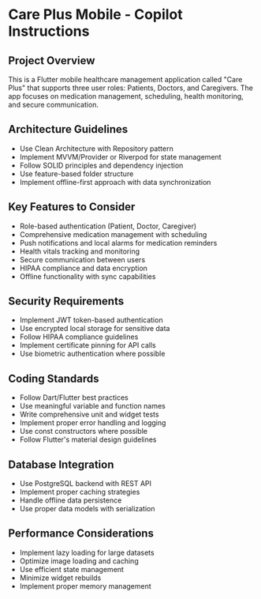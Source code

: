 # Care Plus Mobile - Copilot Instructions

<!-- Use this file to provide workspace-specific custom instructions to Copilot. For more details, visit https://code.visualstudio.com/docs/copilot/copilot-customization#_use-a-githubcopilotinstructionsmd-file -->

## Project Overview

This is a Flutter mobile healthcare management application called "Care Plus" that supports three user roles: Patients, Doctors, and Caregivers. The app focuses on medication management, scheduling, health monitoring, and secure communication.

## Architecture Guidelines

- Use Clean Architecture with Repository pattern
- Implement MVVM/Provider or Riverpod for state management
- Follow SOLID principles and dependency injection
- Use feature-based folder structure
- Implement offline-first approach with data synchronization

## Key Features to Consider

- Role-based authentication (Patient, Doctor, Caregiver)
- Comprehensive medication management with scheduling
- Push notifications and local alarms for medication reminders
- Health vitals tracking and monitoring
- Secure communication between users
- HIPAA compliance and data encryption
- Offline functionality with sync capabilities

## Security Requirements

- Implement JWT token-based authentication
- Use encrypted local storage for sensitive data
- Follow HIPAA compliance guidelines
- Implement certificate pinning for API calls
- Use biometric authentication where possible

## Coding Standards

- Follow Dart/Flutter best practices
- Use meaningful variable and function names
- Write comprehensive unit and widget tests
- Implement proper error handling and logging
- Use const constructors where possible
- Follow Flutter's material design guidelines

## Database Integration

- Use PostgreSQL backend with REST API
- Implement proper caching strategies
- Handle offline data persistence
- Use proper data models with serialization

## Performance Considerations

- Implement lazy loading for large datasets
- Optimize image loading and caching
- Use efficient state management
- Minimize widget rebuilds
- Implement proper memory management

